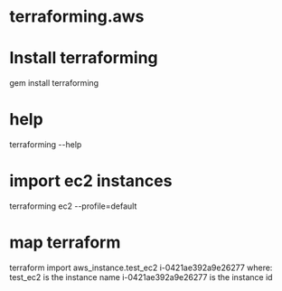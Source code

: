 # terraforming.aws

# Install terraforming
gem install terraforming

# help
terraforming --help 

# import ec2 instances
terraforming ec2 --profile=default

# map terraform 
terraform import aws_instance.test_ec2 i-0421ae392a9e26277
where: 
  test_ec2 is the instance name
  i-0421ae392a9e26277 is the instance id

